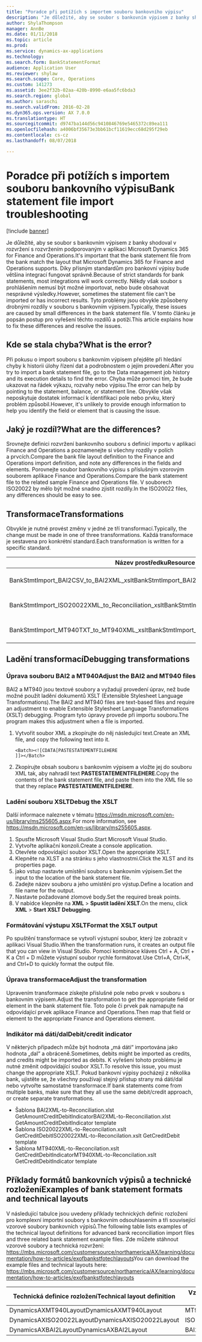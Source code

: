 ```yaml
---
title: "Poradce při potížích s importem souboru bankovního výpisu"
description: "Je důležité, aby se soubor s bankovním výpisem z banky shodoval v rozvržení s rozvržením podporovaným v aplikaci Microsoft Dynamics 365 for Finance and Operations. Díky přísným standardům pro bankovní výpisy bude většina integrací fungovat správně. Někdy však soubor s prohlášením nemusí být možné importovat, nebo bude obsahovat nesprávné výsledky. Tyto problémy jsou obvykle způsobeny drobnými rozdíly v souboru s bankovním výpisem. V tomto článku je popsán postup pro vyřešení těchto rozdílů a potíží."
author: ShylaThompson
manager: AnnBe
ms.date: 01/11/2018
ms.topic: article
ms.prod: 
ms.service: dynamics-ax-applications
ms.technology: 
ms.search.form: BankStatementFormat
audience: Application User
ms.reviewer: shylaw
ms.search.scope: Core, Operations
ms.custom: 141273
ms.assetid: 3ee2f32b-02aa-420b-8990-e6aa5fc6bda3
ms.search.region: global
ms.author: saraschi
ms.search.validFrom: 2016-02-28
ms.dyn365.ops.version: AX 7.0.0
ms.translationtype: HT
ms.sourcegitcommit: d9747ba144d56c9410846769e5465372c89ea111
ms.openlocfilehash: a4006bf35673e3bb61bcf11619ecc68d295f29eb
ms.contentlocale: cs-cz
ms.lasthandoff: 08/07/2018

---
```


# <a name="bank-statement-file-import-troubleshooting"></a><span data-ttu-id="2fad6-107">Poradce při potížích s importem souboru bankovního výpisu</span><span class="sxs-lookup"><span data-stu-id="2fad6-107">Bank statement file import troubleshooting</span></span>

[!include [banner](../includes/banner.md)]

<span data-ttu-id="2fad6-108">Je důležité, aby se soubor s bankovním výpisem z banky shodoval v rozvržení s rozvržením podporovaným v aplikaci Microsoft Dynamics 365 for Finance and Operations.</span><span class="sxs-lookup"><span data-stu-id="2fad6-108">It's important that the bank statement file from the bank match the layout that Microsoft Dynamics 365 for Finance and Operations supports.</span></span> <span data-ttu-id="2fad6-109">Díky přísným standardům pro bankovní výpisy bude většina integrací fungovat správně.</span><span class="sxs-lookup"><span data-stu-id="2fad6-109">Because of strict standards for bank statements, most integrations will work correctly.</span></span> <span data-ttu-id="2fad6-110">Někdy však soubor s prohlášením nemusí být možné importovat, nebo bude obsahovat nesprávné výsledky.</span><span class="sxs-lookup"><span data-stu-id="2fad6-110">However, sometimes the statement file can't be imported or has incorrect results.</span></span> <span data-ttu-id="2fad6-111">Tyto problémy jsou obvykle způsobeny drobnými rozdíly v souboru s bankovním výpisem.</span><span class="sxs-lookup"><span data-stu-id="2fad6-111">Typically, these issues are caused by small differences in the bank statement file.</span></span> <span data-ttu-id="2fad6-112">V tomto článku je popsán postup pro vyřešení těchto rozdílů a potíží.</span><span class="sxs-lookup"><span data-stu-id="2fad6-112">This article explains how to fix these differences and resolve the issues.</span></span>

<a name="what-is-the-error"></a><span data-ttu-id="2fad6-113">Kde se stala chyba?</span><span class="sxs-lookup"><span data-stu-id="2fad6-113">What is the error?</span></span>
------------------

<span data-ttu-id="2fad6-114">Při pokusu o import souboru s bankovním výpisem přejděte při hledání chyby k historii úlohy řízení dat a podrobnostem o jejím provedení.</span><span class="sxs-lookup"><span data-stu-id="2fad6-114">After you try to import a bank statement file, go to the Data management job history and its execution details to find the error.</span></span> <span data-ttu-id="2fad6-115">Chyba může pomoci tím, že bude ukazovat na řádek výkazu, rozvahy nebo výpisu.</span><span class="sxs-lookup"><span data-stu-id="2fad6-115">The error can help by pointing to the statement, balance, or statement line.</span></span> <span data-ttu-id="2fad6-116">Obvykle však neposkytuje dostatek informací k identifikaci pole nebo prvku, který problém způsobil.</span><span class="sxs-lookup"><span data-stu-id="2fad6-116">However, it's unlikely to provide enough information to help you identify the field or element that is causing the issue.</span></span>

## <a name="what-are-the-differences"></a><span data-ttu-id="2fad6-117">Jaký je rozdíl?</span><span class="sxs-lookup"><span data-stu-id="2fad6-117">What are the differences?</span></span>
<span data-ttu-id="2fad6-118">Srovnejte definici rozvržení bankovního souboru s definicí importu v aplikaci Finance and Operations a poznamenejte si všechny rozdíly v polích a prvcích.</span><span class="sxs-lookup"><span data-stu-id="2fad6-118">Compare the bank file layout definition to the Finance and Operations import definition, and note any differences in the fields and elements.</span></span> <span data-ttu-id="2fad6-119">Porovnejte soubor bankovního výpisu s příslušným vzorovým souborem aplikace Finance and Operations.</span><span class="sxs-lookup"><span data-stu-id="2fad6-119">Compare the bank statement file to the related sample Finance and Operations file.</span></span> <span data-ttu-id="2fad6-120">V souborech ISO20022 by mělo být možné snadno zjistit rozdíly.</span><span class="sxs-lookup"><span data-stu-id="2fad6-120">In the ISO20022 files, any differences should be easy to see.</span></span>

## <a name="transformations"></a><span data-ttu-id="2fad6-121">Transformace</span><span class="sxs-lookup"><span data-stu-id="2fad6-121">Transformations</span></span>
<span data-ttu-id="2fad6-122">Obvykle je nutné provést změny v jedné ze tří transformací.</span><span class="sxs-lookup"><span data-stu-id="2fad6-122">Typically, the change must be made in one of three transformations.</span></span> <span data-ttu-id="2fad6-123">Každá transformace je sestavena pro konkrétní standard.</span><span class="sxs-lookup"><span data-stu-id="2fad6-123">Each transformation is written for a specific standard.</span></span>

| <span data-ttu-id="2fad6-124">Název prostředku</span><span class="sxs-lookup"><span data-stu-id="2fad6-124">Resource name</span></span>                                         | <span data-ttu-id="2fad6-125">Název souboru</span><span class="sxs-lookup"><span data-stu-id="2fad6-125">File name</span></span>                          |
|-------------------------------------------------------|------------------------------------|
| <span data-ttu-id="2fad6-126">BankStmtImport\_BAI2CSV\_to\_BAI2XML\_xslt</span><span class="sxs-lookup"><span data-stu-id="2fad6-126">BankStmtImport\_BAI2CSV\_to\_BAI2XML\_xslt</span></span>            | <span data-ttu-id="2fad6-127">BAI2CSV-to-BAI2XML.xslt</span><span class="sxs-lookup"><span data-stu-id="2fad6-127">BAI2CSV-to-BAI2XML.xslt</span></span>            |
| <span data-ttu-id="2fad6-128">BankStmtImport\_ISO20022XML\_to\_Reconciliation\_xslt</span><span class="sxs-lookup"><span data-stu-id="2fad6-128">BankStmtImport\_ISO20022XML\_to\_Reconciliation\_xslt</span></span> | <span data-ttu-id="2fad6-129">ISO20022XML-to-Reconciliation.xslt</span><span class="sxs-lookup"><span data-stu-id="2fad6-129">ISO20022XML-to-Reconciliation.xslt</span></span> |
| <span data-ttu-id="2fad6-130">BankStmtImport\_MT940TXT\_to\_MT940XML\_xslt</span><span class="sxs-lookup"><span data-stu-id="2fad6-130">BankStmtImport\_MT940TXT\_to\_MT940XML\_xslt</span></span>          | <span data-ttu-id="2fad6-131">MT940TXT-to-MT940XML.xslt</span><span class="sxs-lookup"><span data-stu-id="2fad6-131">MT940TXT-to-MT940XML.xslt</span></span>          |

## <a name="debugging-transformations"></a><span data-ttu-id="2fad6-132">Ladění transformací</span><span class="sxs-lookup"><span data-stu-id="2fad6-132">Debugging transformations</span></span>
### <a name="adjust-the-bai2-and-mt940-files"></a><span data-ttu-id="2fad6-133">Úprava souboru BAI2 a MT940</span><span class="sxs-lookup"><span data-stu-id="2fad6-133">Adjust the BAI2 and MT940 files</span></span>

<span data-ttu-id="2fad6-134">BAI2 a MT940 jsou textové soubory a vyžadují provedení úprav, než bude možné použít ladění dokumentů XSLT (Extensible Stylesheet Language Transformations).</span><span class="sxs-lookup"><span data-stu-id="2fad6-134">The BAI2 and MT940 files are text-based files and require an adjustment to enable Extensible Stylesheet Language Transformations (XSLT) debugging.</span></span> <span data-ttu-id="2fad6-135">Program tyto úpravy provede při importu souboru.</span><span class="sxs-lookup"><span data-stu-id="2fad6-135">The program makes this adjustment when a file is imported.</span></span>

1.  <span data-ttu-id="2fad6-136">Vytvořit soubor XML a zkopírujte do něj následující text.</span><span class="sxs-lookup"><span data-stu-id="2fad6-136">Create an XML file, and copy the following text into it.</span></span>

        <Batch><![CDATA[PASTESTATEMENTFILEHERE
        ]]></Batch>

2.  <span data-ttu-id="2fad6-137">Zkopírujte obsah souboru s bankovním výpisem a vložte jej do souboru XML tak, aby nahradil text **PASTESTATEMENTFILEHERE**.</span><span class="sxs-lookup"><span data-stu-id="2fad6-137">Copy the contents of the bank statement file, and paste them into the XML file so that they replace **PASTESTATEMENTFILEHERE**.</span></span>

### <a name="debug-the-xslt"></a><span data-ttu-id="2fad6-138">Ladění souboru XSLT</span><span class="sxs-lookup"><span data-stu-id="2fad6-138">Debug the XSLT</span></span>

<span data-ttu-id="2fad6-139">Další informace naleznete v tématu <https://msdn.microsoft.com/en-us/library/ms255605.aspx>.</span><span class="sxs-lookup"><span data-stu-id="2fad6-139">For more information, see <https://msdn.microsoft.com/en-us/library/ms255605.aspx>.</span></span>

1.  <span data-ttu-id="2fad6-140">Spusťte Microsoft Visual Studio.</span><span class="sxs-lookup"><span data-stu-id="2fad6-140">Start Microsoft Visual Studio.</span></span>
2.  <span data-ttu-id="2fad6-141">Vytvořte aplikační konzoli.</span><span class="sxs-lookup"><span data-stu-id="2fad6-141">Create a console application.</span></span>
3.  <span data-ttu-id="2fad6-142">Otevřete odpovídající soubor XSLT.</span><span class="sxs-lookup"><span data-stu-id="2fad6-142">Open the appropriate XSLT.</span></span>
4.  <span data-ttu-id="2fad6-143">Klepněte na XLST a na stránku s jeho vlastnostmi.</span><span class="sxs-lookup"><span data-stu-id="2fad6-143">Click the XLST and its properties page.</span></span>
5.  <span data-ttu-id="2fad6-144">jako vstup nastavte umístění souboru s bankovním výpisem.</span><span class="sxs-lookup"><span data-stu-id="2fad6-144">Set the input to the location of the bank statement file.</span></span>
6.  <span data-ttu-id="2fad6-145">Zadejte název souboru a jeho umístění pro výstup.</span><span class="sxs-lookup"><span data-stu-id="2fad6-145">Define a location and file name for the output.</span></span>
7.  <span data-ttu-id="2fad6-146">Nastavte požadované zlomové body.</span><span class="sxs-lookup"><span data-stu-id="2fad6-146">Set the required break points.</span></span>
8.  <span data-ttu-id="2fad6-147">V nabídce klepněte na **XML** &gt; **Spustit ladění XSLT**.</span><span class="sxs-lookup"><span data-stu-id="2fad6-147">On the menu, click **XML** &gt; **Start XSLT Debugging**.</span></span>

### <a name="format-the-xslt-output"></a><span data-ttu-id="2fad6-148">Formátování výstupu XSLT</span><span class="sxs-lookup"><span data-stu-id="2fad6-148">Format the XSLT output</span></span>

<span data-ttu-id="2fad6-149">Po spuštění transformace se vytvoří výstupní soubor, který lze zobrazit v aplikaci Visual Studio.</span><span class="sxs-lookup"><span data-stu-id="2fad6-149">When the transformation runs, it creates an output file that you can view in Visual Studio.</span></span> <span data-ttu-id="2fad6-150">Pomocí kombinace kláves Ctrl + A, Ctrl + K a Ctrl + D můžete výstupní soubor rychle formátovat.</span><span class="sxs-lookup"><span data-stu-id="2fad6-150">Use Ctrl+A, Ctrl+K, and Ctrl+D to quickly format the output file.</span></span>

### <a name="adjust-the-transformation"></a><span data-ttu-id="2fad6-151">Úprava transformace</span><span class="sxs-lookup"><span data-stu-id="2fad6-151">Adjust the transformation</span></span>

<span data-ttu-id="2fad6-152">Upravením transformace získejte příslušné pole nebo prvek v souboru s bankovním výpisem.</span><span class="sxs-lookup"><span data-stu-id="2fad6-152">Adjust the transformation to get the appropriate field or element in the bank statement file.</span></span> <span data-ttu-id="2fad6-153">Toto pole či prvek pak namapujte na odpovídající prvek aplikace Finance and Operations.</span><span class="sxs-lookup"><span data-stu-id="2fad6-153">Then map that field or element to the appropriate Finance and Operations element.</span></span>

### <a name="debitcredit-indicator"></a><span data-ttu-id="2fad6-154">Indikátor má dáti/dal</span><span class="sxs-lookup"><span data-stu-id="2fad6-154">Debit/credit indicator</span></span>

<span data-ttu-id="2fad6-155">V některých případech může být hodnota „má dáti“ importována jako hodnota „dal“ a obráceně.</span><span class="sxs-lookup"><span data-stu-id="2fad6-155">Sometimes, debits might be imported as credits, and credits might be imported as debits.</span></span> <span data-ttu-id="2fad6-156">K vyřešení tohoto problému je nutné změnit odpovídající soubor XSLT.</span><span class="sxs-lookup"><span data-stu-id="2fad6-156">To resolve this issue, you must change the appropriate XSLT.</span></span> <span data-ttu-id="2fad6-157">Pokud bankovní výpisy pocházejí z několika bank, ujistěte se, že všechny používají stejný přístup strany má dáti/dal nebo vytvořte samostatné transformace.</span><span class="sxs-lookup"><span data-stu-id="2fad6-157">If bank statements come from multiple banks, make sure that they all use the same debit/credit approach, or create separate transformations.</span></span>

-   <span data-ttu-id="2fad6-158">Šablona BAI2XML-to-Reconciliation.xlst GetAmountCreditDebitIndicator</span><span class="sxs-lookup"><span data-stu-id="2fad6-158">BAI2XML-to-Reconciliation.xlst GetAmountCreditDebitIndicator template</span></span>
-   <span data-ttu-id="2fad6-159">Šablona ISO20022XML-to-Reconcilation.xslt GetCreditDebit</span><span class="sxs-lookup"><span data-stu-id="2fad6-159">ISO20022XML-to-Reconcilation.xslt GetCreditDebit template</span></span>
-   <span data-ttu-id="2fad6-160">Šablona MT940XML-to-Reconcilation.xslt GetCreditDebitIndicator</span><span class="sxs-lookup"><span data-stu-id="2fad6-160">MT940XML-to-Reconcilation.xslt GetCreditDebitIndicator template</span></span>

## <a name="examples-of-bank-statement-formats-and-technical-layouts"></a><span data-ttu-id="2fad6-161">Příklady formátů bankovních výpisů a technické rozložení</span><span class="sxs-lookup"><span data-stu-id="2fad6-161">Examples of bank statement formats and technical layouts</span></span>
<span data-ttu-id="2fad6-162">V následující tabulce jsou uvedeny příklady technických definic rozložení pro komplexní importní soubory s bankovním odsouhlasením a tři související vzorové soubory bankovních výpisů.</span><span class="sxs-lookup"><span data-stu-id="2fad6-162">The following table lists examples of the technical layout definitions for advanced bank reconciliation import files and three related bank statement example files.</span></span> <span data-ttu-id="2fad6-163">Zde můžete stáhnout vzorové soubory a technická rozvržení: https://mbs.microsoft.com/customersource/northamerica/AX/learning/documentation/how-to-articles/exofbankstfotechlayouts</span><span class="sxs-lookup"><span data-stu-id="2fad6-163">You can download the example files and technical layouts here: https://mbs.microsoft.com/customersource/northamerica/AX/learning/documentation/how-to-articles/exofbankstfotechlayouts</span></span>  


| <span data-ttu-id="2fad6-164">Technická definice rozložení</span><span class="sxs-lookup"><span data-stu-id="2fad6-164">Technical layout definition</span></span>                             | <span data-ttu-id="2fad6-165">Vzorový soubor s bankovním výpisem</span><span class="sxs-lookup"><span data-stu-id="2fad6-165">Bank statement example file</span></span>          |
|---------------------------------------------------------|--------------------------------------|
| <span data-ttu-id="2fad6-166">DynamicsAXMT940Layout</span><span class="sxs-lookup"><span data-stu-id="2fad6-166">DynamicsAXMT940Layout</span></span>                                   | <span data-ttu-id="2fad6-167">MT940StatementExample</span><span class="sxs-lookup"><span data-stu-id="2fad6-167">MT940StatementExample</span></span>                |
| <span data-ttu-id="2fad6-168">DynamicsAXISO20022Layout</span><span class="sxs-lookup"><span data-stu-id="2fad6-168">DynamicsAXISO20022Layout</span></span>                                | <span data-ttu-id="2fad6-169">ISO20022StatementExample</span><span class="sxs-lookup"><span data-stu-id="2fad6-169">ISO20022StatementExample</span></span>             |
| <span data-ttu-id="2fad6-170">DynamicsAXBAI2Layout</span><span class="sxs-lookup"><span data-stu-id="2fad6-170">DynamicsAXBAI2Layout</span></span>                                    | <span data-ttu-id="2fad6-171">BAI2StatementExample</span><span class="sxs-lookup"><span data-stu-id="2fad6-171">BAI2StatementExample</span></span>                 |






